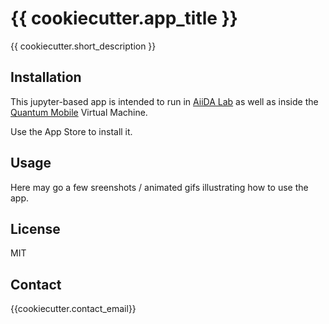# {{ cookiecutter.app_title }}

{{ cookiecutter.short_description }}

## Installation

This jupyter-based app is intended to run in
[AiiDA Lab](https://aiidalab.materialscloud.org)
as well as inside the
[Quantum Mobile](https://materialscloud.org/work/quantum-mobile) Virtual Machine.

Use the App Store to install it.

## Usage

Here may go a few sreenshots / animated gifs illustrating how to use the app.

## License

MIT

## Contact

{{cookiecutter.contact_email}}
